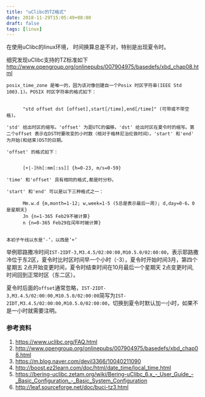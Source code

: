 ```yaml
---
title: "uClibc的TZ格式"
date: 2018-11-29T15:05:49+08:00
draft: false
tags: [linux]
---
```


在使用uClibc的linux环境， 时间换算总是不对，特别是出现夏令时。

<!--more-->

细究发现uClibc支持的TZ标准如下  <http://www.opengroup.org/onlinepubs/007904975/basedefs/xbd_chap08.html>

```
posix_time_zone 是唯一的，因为该对像创建自一个Posix 时区字符串(IEEE Std 1003.1)。POSIX 时区字符串的格式如下：


      "std offset dst [offset],start[/time],end[/time]" (可带或不带空格)。

'std' 给出时区的缩写。'offset' 为距UTC的偏移。'dst' 给出时区在夏令时的缩写。第二个offset 表示在DST时要改变的小时数（相对于格林尼治伦敦时间）。'start' 和'end' 为开始(和结束)DST的日期。

'offset' 的格式如下：


      [+|-]hh[:mm[:ss]] {h=0-23, m/s=0-59}

'time' 和'offset' 具有相同的格式,都是时分秒。

'start' 和'end' 可以是以下三种格式之一：

      Mm.w.d {m,month=1-12; w,week=1-5 (5总是表示最后一周); d,day=0-6，0是星期天}  
      Jn {n=1-365 Feb29不被计算}  
      n {n=0-365 Feb29在闰年时被计算}


本初子午线以东是‘-’，以西是‘+’
```

举例耶路撒冷时间`IST-2IDT-3,M3.4.5/02:00:00,M10.5.0/02:00:00`，表示耶路撒冷位于东2区，夏令时比时区时间早一个小时（-3），夏令时开始时间3月，第四个星期五 2点开始变更时间，夏令时结束时间在10月最后一个星期天 2点变更时间,时间回到正常时区（东二区）。

夏令时后面的`offset`通常忽略，`IST-2IDT-3,M3.4.5/02:00:00,M10.5.0/02:00:00`简写为`IST-2IDT,M3.4.5/02:00:00,M10.5.0/02:00:00`，切换到夏令时默认加一小时，如果不是一小时就需要注明。

###  参考资料

1. https://www.uclibc.org/FAQ.html
2. http://www.opengroup.org/onlinepubs/007904975/basedefs/xbd_chap08.html
3.  https://m.blog.naver.com/devil3366/10040211090
4. http://boost.ez2learn.com/doc/html/date_time/local_time.html
5. https://bering-uclibc.zetam.org/wiki/Bering-uClibc_6.x_-_User_Guide_-_Basic_Configuration_-_Basic_System_Configuration
6. http://leaf.sourceforge.net/doc/buci-tz3.html

